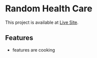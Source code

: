 # Random Health Care

This project is available at [Live Site](https://random-health-care.web.app/home).

## Features

- features are cooking

